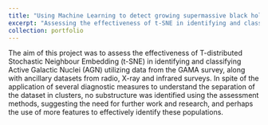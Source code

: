 ```yaml
---
title: "Using Machine Learning to detect growing supermassive black holes."
excerpt: "Assessing the effectiveness of t-SNE in identifying and classifying Active Galactic Nuclei <br/><img src='/images/tsne_picture.png' width="200>"
collection: portfolio
---
```


The aim of this project was to assess the effectiveness of T-distributed Stochastic Neighbour Embedding (t-SNE) in identifying and classifying Active Galactic Nuclei (AGN) utilizing data from the GAMA survey, along with ancillary datasets from radio, X-ray and infrared surveys. In spite of the application of several diagnostic measures to understand the separation of the dataset in clusters, no substructure was identified using the assessment methods, suggesting the need for further work and research, and perhaps the use of more features to effectively identify these populations. 


